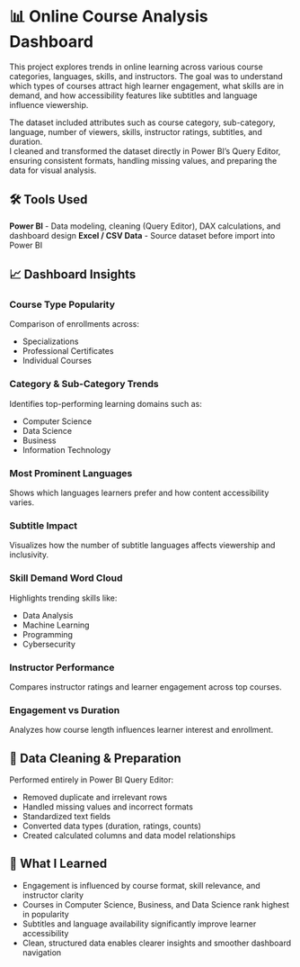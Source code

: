 # 📊 Online Course Analysis Dashboard

This project explores trends in online learning across various course categories, languages, skills, and instructors. The goal was to understand which types of courses attract high learner engagement, what skills are in demand, and how accessibility features like subtitles and language influence viewership.  

The dataset included attributes such as course category, sub-category, language, number of viewers, skills, instructor ratings, subtitles, and duration.  
I cleaned and transformed the dataset directly in Power BI’s Query Editor, ensuring consistent formats, handling missing values, and preparing the data for visual analysis.

## 🛠️ Tools Used

**Power BI** -  Data modeling, cleaning (Query Editor), DAX calculations, and dashboard design 
**Excel / CSV Data** -  Source dataset before import into Power BI 

## 📈 Dashboard Insights

###  Course Type Popularity
Comparison of enrollments across:
- Specializations  
- Professional Certificates  
- Individual Courses  

###  Category & Sub-Category Trends
Identifies top-performing learning domains such as:
- Computer Science  
- Data Science  
- Business  
- Information Technology  

###  Most Prominent Languages
Shows which languages learners prefer and how content accessibility varies.

###  Subtitle Impact
Visualizes how the number of subtitle languages affects viewership and inclusivity.

###  Skill Demand Word Cloud
Highlights trending skills like:
- Data Analysis  
- Machine Learning  
- Programming  
- Cybersecurity  

###  Instructor Performance
Compares instructor ratings and learner engagement across top courses.

###  Engagement vs Duration
Analyzes how course length influences learner interest and enrollment.


## 🔄 Data Cleaning & Preparation
Performed entirely in Power BI Query Editor:
- Removed duplicate and irrelevant rows  
- Handled missing values and incorrect formats  
- Standardized text fields  
- Converted data types (duration, ratings, counts)  
- Created calculated columns and data model relationships  


## 🧠 What I Learned
- Engagement is influenced by course format, skill relevance, and instructor clarity
- Courses in Computer Science, Business, and Data Science rank highest in popularity
- Subtitles and language availability significantly improve learner accessibility
- Clean, structured data enables clearer insights and smoother dashboard navigation

